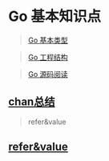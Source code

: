 # Go 基本知识点

>[Go 基本类型](types.html)

>[Go 工程结构](arch.html)

>[Go 源码阅读](src.html)

## [chan总结](chan.html)


>refer&value

## [refer&value](http://my.oschina.net/chai2010/blog/161384)